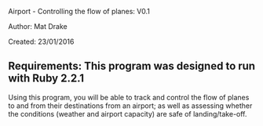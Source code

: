 Airport - Controlling the flow of planes: V0.1

Author: Mat Drake

Created: 23/01/2016

Requirements: This program was designed to run with Ruby 2.2.1
--------------------------------
Using this program, you will be able to track and control the flow of planes to and from their destinations from an airport; as well as assessing whether the conditions (weather and airport capacity) are safe of landing/take-off.
